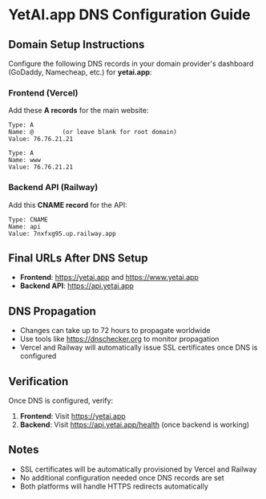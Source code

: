 # YetAI.app DNS Configuration Guide

## Domain Setup Instructions

Configure the following DNS records in your domain provider's dashboard (GoDaddy, Namecheap, etc.) for **yetai.app**:

### Frontend (Vercel)
Add these **A records** for the main website:

```
Type: A
Name: @        (or leave blank for root domain)
Value: 76.76.21.21

Type: A  
Name: www
Value: 76.76.21.21
```

### Backend API (Railway)
Add this **CNAME record** for the API:

```
Type: CNAME
Name: api
Value: 7nxfxg95.up.railway.app
```

## Final URLs After DNS Setup

- **Frontend**: https://yetai.app and https://www.yetai.app
- **Backend API**: https://api.yetai.app

## DNS Propagation
- Changes can take up to 72 hours to propagate worldwide
- Use tools like https://dnschecker.org to monitor propagation
- Vercel and Railway will automatically issue SSL certificates once DNS is configured

## Verification
Once DNS is configured, verify:

1. **Frontend**: Visit https://yetai.app
2. **Backend**: Visit https://api.yetai.app/health (once backend is working)

## Notes
- SSL certificates will be automatically provisioned by Vercel and Railway
- No additional configuration needed once DNS records are set
- Both platforms will handle HTTPS redirects automatically
